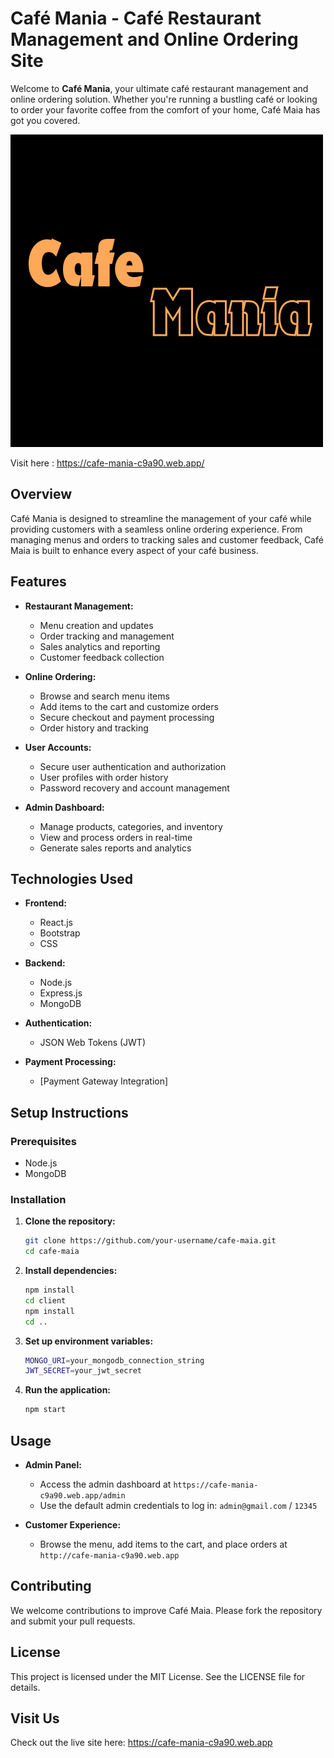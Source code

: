 # Café Mania - Café Restaurant Management and Online Ordering Site

Welcome to **Café Mania**, your ultimate café restaurant management and online ordering solution. Whether you're running a bustling café or looking to order your favorite coffee from the comfort of your home, Café Maia has got you covered.

![Cafe Mania Logo](./Co..png)

Visit here : https://cafe-mania-c9a90.web.app/

## Overview

Café Mania is designed to streamline the management of your café while providing customers with a seamless online ordering experience. From managing menus and orders to tracking sales and customer feedback, Café Maia is built to enhance every aspect of your café business.

## Features

- **Restaurant Management:**
  - Menu creation and updates
  - Order tracking and management
  - Sales analytics and reporting
  - Customer feedback collection

- **Online Ordering:**
  - Browse and search menu items
  - Add items to the cart and customize orders
  - Secure checkout and payment processing
  - Order history and tracking

- **User Accounts:**
  - Secure user authentication and authorization
  - User profiles with order history
  - Password recovery and account management

- **Admin Dashboard:**
  - Manage products, categories, and inventory
  - View and process orders in real-time
  - Generate sales reports and analytics

## Technologies Used

- **Frontend:**
  - React.js
  - Bootstrap
  - CSS

- **Backend:**
  - Node.js
  - Express.js
  - MongoDB

- **Authentication:**
  - JSON Web Tokens (JWT)

- **Payment Processing:**
  - [Payment Gateway Integration]

## Setup Instructions

### Prerequisites

- Node.js
- MongoDB

### Installation

1. **Clone the repository:**
   ```bash
   git clone https://github.com/your-username/cafe-maia.git
   cd cafe-maia
   ```
   
2. **Install dependencies:**
   ```bash
   npm install
   cd client
   npm install
   cd ..
   ```
   
3. **Set up environment variables:**
   ```bash
   MONGO_URI=your_mongodb_connection_string
   JWT_SECRET=your_jwt_secret
   ```

4. **Run the application:**
   ```bash
   npm start
   ```

## Usage

  - **Admin Panel:**
    - Access the admin dashboard at `https://cafe-mania-c9a90.web.app/admin`
    - Use the default admin credentials to log in: `admin@gmail.com` / `12345`

  - **Customer Experience:**
    - Browse the menu, add items to the cart, and place orders at `http://cafe-mania-c9a90.web.app`


## Contributing
We welcome contributions to improve Café Maia. Please fork the repository and submit your pull requests.

## License
This project is licensed under the MIT License. See the LICENSE file for details.

## Visit Us
Check out the live site here: https://cafe-mania-c9a90.web.app

